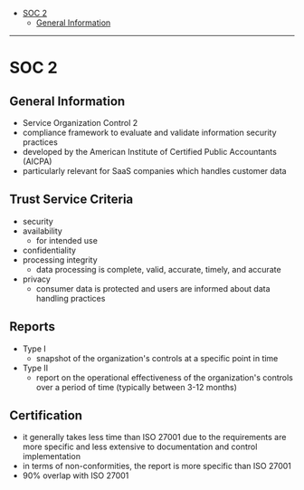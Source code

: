 - [SOC 2](#soc-2)
  * [General Information](#general-information)
____

# SOC 2

## General Information

- Service Organization Control 2
- compliance framework to evaluate and validate information security practices
- developed by the American Institute of Certified Public Accountants (AICPA)
- particularly relevant for SaaS companies which handles customer data

## Trust Service Criteria

- security
- availability
  * for intended use
- confidentiality
- processing integrity
  * data processing is complete, valid, accurate, timely, and accurate
- privacy
  * consumer data is protected and users are informed about data handling
    practices

## Reports

- Type I
  * snapshot of the organization's controls at a specific point in time
- Type II
  * report on the operational effectiveness of the organization's controls over a
    period of time (typically between 3-12 months)

## Certification

- it generally takes less time than ISO 27001 due to the requirements are more
  specific and less extensive to documentation and control implementation
- in terms of non-conformities, the report is more specific than ISO 27001
- 90% overlap with ISO 27001

